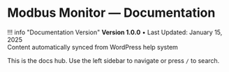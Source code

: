 # Modbus Monitor — Documentation

!!! info "Documentation Version"
    **Version 1.0.0** • Last Updated: January 15, 2025  
    Content automatically synced from WordPress help system

This is the docs hub. Use the left sidebar to navigate or press `/` to search.
